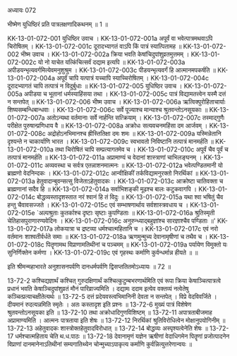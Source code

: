 अध्यायः 072

भीष्मेण युधिष्ठिरं प्रति पात्रलक्षणादिकथनम् ॥ 1 ॥
	
KK-13-01-072-001	युधिष्ठिर उवाच ।
KK-13-01-072-001a	अपूर्वं वा भवेत्पात्रमथवाऽपि चिरोषितम् ।
KK-13-01-072-001c	दूरादभ्यागतं वाऽपि किं पात्रं स्यात्पितामह ॥
KK-13-01-072-002	भीष्म उवाच ।
KK-13-01-072-002a	क्रिया भवति केषांचिदुपांशुव्रतमुत्तमम् ।
KK-13-01-072-002c	यो नो याचेत यत्किंचित्सर्वं दद्याम इत्यपि ॥
KK-13-01-072-003a	अपीडयन्भृत्यवर्गमित्येवमनुशुश्रुम ।
KK-13-01-072-003c	पीडयन्भृत्यवर्गं हि आत्मानमपकर्षति ॥
KK-13-01-072-004a	अपूर्वं चापि यत्पात्रं यच्चापि स्याच्चिरोषितम् ।
KK-13-01-072-004c	दूरादभ्यागतं चापि तत्पात्रं न विदुर्बुधाः ॥
KK-13-01-072-005	युधिष्ठिर उवाच ।
KK-13-01-072-005a	अपीडया च भूतानां धर्मस्याहिंसया तथा ।
KK-13-01-072-005c	पात्रं विद्यामतत्त्वेन यस्मै दत्तं न सन्तपेत् ॥
KK-13-01-072-006	भीष्म उवाच ।
KK-13-01-072-006a	ऋत्विक्पुरोहिताचार्याः शिष्यसम्बन्धिबान्धवाः ।
KK-13-01-072-006c	सर्वे पूज्याश्च मान्याश्च श्रुतवन्तोऽनसूयकाः ॥
KK-13-01-072-007a	अतोऽन्यथा वर्तमानाः सर्वे नार्हन्ति सत्क्रियाम् ।
KK-13-01-072-007c	तस्माद्गुणैः परीक्षेत पुरुषान्प्रणिधाय वै ॥
KK-13-01-072-008a	अक्रोधः सत्यवचनमहिंसा दम आर्जवम् ।
KK-13-01-072-008c	अद्रोहोऽनभिमानश्च ह्रीस्तितिक्षा दमः शमः ॥
KK-13-01-072-009a	यस्मिन्नेतानि दृश्यन्ते न चाकार्याणि भारत ।
KK-13-01-072-009c	स्वभावतो निविष्टानि तत्पात्रं मानमर्हति ॥
KK-13-01-072-010a	तथा चिरोषितं चापि सम्प्रत्यागतमेव च ।
KK-13-01-072-010c	अपूर्वं चैव पूर्वं च तत्पात्रं मानमर्हति ॥
KK-13-01-072-011a	अप्रामाण्यं च वेदानां शास्त्राणां चाभिलङ्घनम् ।
KK-13-01-072-011c	अव्यवस्था च सर्वत्र एतन्नाशनमात्मनः ॥
KK-13-01-072-012a	भवेत्पण्डितमानी यो ब्राह्मणो वेदनिन्दकः ।
KK-13-01-072-012c	आन्वीक्षिकीं तर्कविद्यामनुरक्तो निरर्थिकां ॥
KK-13-01-072-013a	हेतुवादान्बुवन्सत्सु विजेताऽहेतुवादकः ।
KK-13-01-072-013c	आक्रोष्टा चातिवक्ता च ब्राह्मणानां सदैव हि ॥
KK-13-01-072-014a	सर्वाभिशङ्की मूढश्च बालः कटुकवागपि ।
KK-13-01-072-014c	बोद्धव्यस्तादृशस्तात नरं श्वानं हि तं विदुः ॥
KK-13-01-072-015a	यथा श्वा भषितुं चैव हन्तु चैवावसज्जते ।
KK-13-01-072-015c	एवं सम्भाषणार्थाय सर्वशास्त्रवधाय च ।
KK-13-01-072-015e	`अल्पश्रुताः कुतर्काश्च दृष्टाः सृष्टाः कुपण्डिताः ॥
KK-13-01-072-016a	श्रुतिस्मृती चेतिहासपुराणारण्यवेदिनः ।
KK-13-01-072-016c	अनुरुन्ध्याद्बहुज्ञांश्च सारज्ञाश्चैव पण्डिताः ॥'
KK-13-01-072-017a	लोकयात्रा च द्रष्टव्या धर्मश्चात्महितानि च ।
KK-13-01-072-017c	एवं नरो वर्तमानः शाश्वतीर्वर्धते समाः ॥
KK-13-01-072-018a	ऋणमुन्मुच्य देवानामृषीणां च तथैव च ।
KK-13-01-072-018c	पितॄणामथ विप्राणामतिथीनां च पञ्चमम् ॥
KK-13-01-072-019a	पर्यायेण विमुक्तो यः सुनिर्णिक्तेन कर्मणा ।
KK-13-01-072-019c	एवं गृहस्थः कर्माणि कुर्वन्धर्मान्न हीयते ॥ ॥

इति श्रीमन्महाभारते अनुशासनपर्वणि दानधर्मपर्वणि द्विसप्ततितमोऽध्यायः ॥ 72 ॥

13-72-2 कश्चिद्यज्ञार्थं कश्चित् गुरुदक्षिणार्थं कश्चित्कुटुम्बभरणार्थमिति एवं रूपा क्रिया केषाञ्चित्पात्रत्वे प्रधानं भवति केषाञ्चिदुपांशुव्रतं मौनं पारिव्राज्यमिति । दद्यामः ददाम इत्येव वक्तव्यं नत्वेतेषु कञ्चित्प्रत्याचक्षीतेत्यर्थः ॥ 13-72-5 दत्तं प्रदेयवस्त्वभिमानिनी देवता न सन्तपेत् । विप्रे वेदविवर्जिते । दीयमानं रुदत्यन्नमिति स्मृतेः । अतः कस्तादृश इति प्रश्नः ॥ 13-72-6 मुख्यं पात्रं विशेषेण श्रुतवन्तोऽनसूयका इति ॥ 13-72-10 तथा अक्रोधादिगुणविशिष्टम् ॥ 13-72-11 अपात्रताबीजमाह अप्रामाण्यमिति । आत्मनः पात्रताया इति शेषः ॥ 13-72-12 निरर्थिकां श्रुतिविरोधित्वेन मोक्षानुपयोगिनीम् ॥ 13-72-13 अहेतुवादकः शास्त्रोक्तहेतुवादविरोधात् ॥ 13-72-14 बोद्धव्यः अस्पृश्यत्वेनेति शेषः ॥ 13-72-17 धर्मश्चात्महिताय चेति थ.ध.पाठः ॥ 13-72-18 देवानामृणं यज्ञेन ऋषीणां वेदाधिगमेन पितॄणां प्रजोत्पादनेन विप्राणां दानमानेनाऽतिथीनां सम्यगातिथ्येन चोन्मुच्याऽपाकृत्य कर्माणि कुर्वन्नित्युत्तरेणान्वयः ॥
